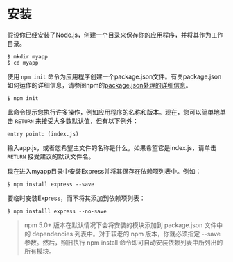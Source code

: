 ﻿# 安装

假设你已经安装了[Node.js](https://nodejs.org/en/)，创建一个目录来保存你的应用程序，并将其作为工作目录。

```
$ mkdir myapp
$ cd myapp
```

使用 `npm init` 命令为应用程序创建一个package.json文件。有关package.json如何运作的详细信息，请参阅npm的[package.json处理的详细信息](https://docs.npmjs.com/files/package.json)。

```
$ npm init
```

此命令提示您执行许多操作，例如应用程序的名称和版本。现在，您可以简单地单击 `RETURN` 来接受大多数默认值，但有以下例外：

```
entry point: (index.js)
```

输入app.js，或者您希望主文件的名称是什么。如果希望它是index.js，请单击 `RETURN` 接受建议的默认文件名。

现在进入myapp目录中安装Express并将其保存在依赖项列表中。例如：

```
$ npm install express --save
```

要临时安装Express，而不将其添加到依赖项列表：

```
$ npm installl express --no-save
```

> npm 5.0+ 版本在默认情况下会将安装的模块添加到 package.json 文件中的 dependencies 列表中。对于较老的 npm 版本，你就必须指定 --save 参数。然后，照旧执行 npm install 命令即可自动安装依赖列表中所列出的所有模块。